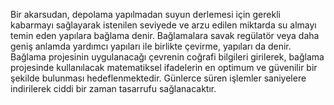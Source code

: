 Bir akarsudan, depolama yapılmadan suyun derlemesi için gerekli kabarmayı sağlayarak istenilen seviyede ve arzu edilen miktarda su almayı temin eden yapılara bağlama denir. Bağlamalara savak regülatör veya daha geniş anlamda yardımcı yapıları ile birlikte çevirme, yapıları da denir.
Bağlama projesinin uygulanacağı çevrenin coğrafi bilgileri girilerek, bağlama projesinde
kullanılacak matematiksel ifadelerin en optimum ve güvenilir bir şekilde bulunması
hedeflenmektedir. Günlerce süren işlemler saniyelere indirilerek ciddi bir zaman tasarrufu
sağlanacaktır.
